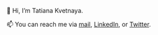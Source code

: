 👋 Hi, I’m Tatiana Kvetnaya. 

📫 You can reach me via [mail], [LinkedIn], or [Twitter].

[mail]: mailto:tkvetnaya@gmail.com
[LinkedIn]: https://www.linkedin.com/in/tkvetnaya/
[Twitter]: https://twitter.com/tkvetnaya


<!---
tkvetnaya/tkvetnaya is a ✨ special ✨ repository because its `README.md` (this file) appears on your GitHub profile.
You can click the Preview link to take a look at your changes.
--->
